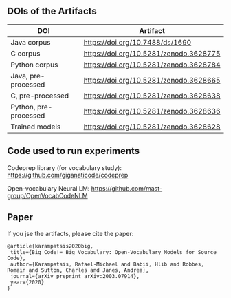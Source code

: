 ## DOIs of the Artifacts

| DOI                    | Artifact                               |
|------------------------|----------------------------------------|
| Java corpus            | https://doi.org/10.7488/ds/1690        |
| C corpus               | https://doi.org/10.5281/zenodo.3628775 |
| Python corpus          | https://doi.org/10.5281/zenodo.3628784 |
| Java, pre-processed    | https://doi.org/10.5281/zenodo.3628665 |
| C, pre-processed       | https://doi.org/10.5281/zenodo.3628638 |
| Python, pre-processed  | https://doi.org/10.5281/zenodo.3628636 |
| Trained models         | https://doi.org/10.5281/zenodo.3628628 |

## Code used to run experiments

Codeprep library (for vocabulary study):
https://github.com/giganaticode/codeprep

Open-vocabulary Neural LM:
https://github.com/mast-group/OpenVocabCodeNLM

## Paper

If you jse the artifacts, please cite the paper:

```
@article{karampatsis2020big,
 title={Big Code!= Big Vocabulary: Open-Vocabulary Models for Source Code},
 author={Karampatsis, Rafael-Michael and Babii, Hlib and Robbes, Romain and Sutton, Charles and Janes, Andrea},
 journal={arXiv preprint arXiv:2003.07914},
 year={2020}
}
```
